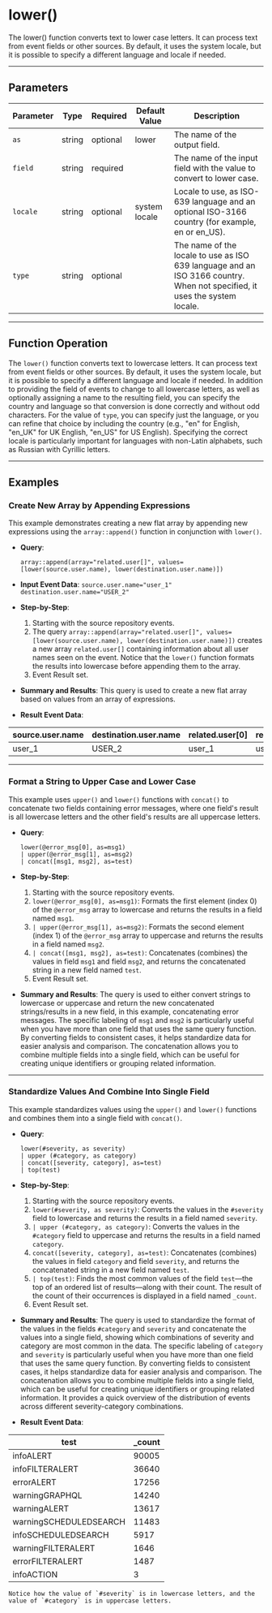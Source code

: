 # lower()

The lower() function converts text to lower case letters. It can process text from event fields or other sources. By default, it uses the system locale, but it is possible to specify a different language and locale if needed.

***

## Parameters

| Parameter | Type | Required | Default Value | Description |
|---|---|---|---|---|
| `as` | string | optional | lower | The name of the output field. |
| `field` | string | required | | The name of the input field with the value to convert to lower case. |
| `locale` | string | optional | system locale | Locale to use, as ISO-639 language and an optional ISO-3166 country (for example, en or en\_US). |
| `type` | string | optional | | The name of the locale to use as ISO 639 language and an ISO 3166 country. When not specified, it uses the system locale. |

***

## Function Operation
The `lower()` function converts text to lowercase letters. It can process text from event fields or other sources. By default, it uses the system locale, but it is possible to specify a different language and locale if needed. In addition to providing the field of events to change to all lowercase letters, as well as optionally assigning a name to the resulting field, you can specify the country and language so that conversion is done correctly and without odd characters. For the value of `type`, you can specify just the language, or you can refine that choice by including the country (e.g., "en" for English, "en\_UK" for UK English, "en\_US" for US English). Specifying the correct locale is particularly important for languages with non-Latin alphabets, such as Russian with Cyrillic letters.

***

## Examples

### Create New Array by Appending Expressions
This example demonstrates creating a new flat array by appending new expressions using the `array::append()` function in conjunction with `lower()`.

  * **Query**:

    ```
    array::append(array="related.user[]", values=[lower(source.user.name), lower(destination.user.name)])
    ```

  * **Input Event Data**:
    `source.user.name="user_1" destination.user.name="USER_2"`

  * **Step-by-Step**:

    1.  Starting with the source repository events.
    2.  The query `array::append(array="related.user[]", values=[lower(source.user.name), lower(destination.user.name)])` creates a new array `related.user[]` containing information about all user names seen on the event. Notice that the `lower()` function formats the results into lowercase before appending them to the array.
    3.  Event Result set.

  * **Summary and Results**: This query is used to create a new flat array based on values from an array of expressions.

  * **Result Event Data**:

| source.user.name | destination.user.name | related.user[0] | related.user[1] |
|---|---|---|---|
| user\_1 | USER\_2 | user\_1 | user\_2 |

---

### Format a String to Upper Case and Lower Case
This example uses `upper()` and `lower()` functions with `concat()` to concatenate two fields containing error messages, where one field's result is all lowercase letters and the other field's results are all uppercase letters.

  * **Query**:

    ```
    lower(@error_msg[0], as=msg1)
    | upper(@error_msg[1], as=msg2)
    | concat([msg1, msg2], as=test)
    ```

  * **Step-by-Step**:

    1.  Starting with the source repository events.
    2.  `lower(@error_msg[0], as=msg1)`: Formats the first element (index 0) of the `@error_msg` array to lowercase and returns the results in a field named `msg1`.
    3.  `| upper(@error_msg[1], as=msg2)`: Formats the second element (index 1) of the `@error_msg` array to uppercase and returns the results in a field named `msg2`.
    4.  `| concat([msg1, msg2], as=test)`: Concatenates (combines) the values in field `msg1` and field `msg2`, and returns the concatenated string in a new field named `test`.
    5.  Event Result set.

  * **Summary and Results**: The query is used to either convert strings to lowercase or uppercase and return the new concatenated strings/results in a new field, in this example, concatenating error messages. The specific labeling of `msg1` and `msg2` is particularly useful when you have more than one field that uses the same query function. By converting fields to consistent cases, it helps standardize data for easier analysis and comparison. The concatenation allows you to combine multiple fields into a single field, which can be useful for creating unique identifiers or grouping related information.

---

### Standardize Values And Combine Into Single Field
This example standardizes values using the `upper()` and `lower()` functions and combines them into a single field with `concat()`.

  * **Query**:

    ```
    lower(#severity, as severity)
    | upper (#category, as category)
    | concat([severity, category], as=test)
    | top(test)
    ```

  * **Step-by-Step**:

    1.  Starting with the source repository events.
    2.  `lower(#severity, as severity)`: Converts the values in the `#severity` field to lowercase and returns the results in a field named `severity`.
    3.  `| upper (#category, as category)`: Converts the values in the `#category` field to uppercase and returns the results in a field named `category`.
    4.  `concat([severity, category], as=test)`: Concatenates (combines) the values in field `category` and field `severity`, and returns the concatenated string in a new field named `test`.
    5.  `| top(test)`: Finds the most common values of the field `test`—the top of an ordered list of results—along with their count. The result of the count of their occurrences is displayed in a field named `_count`.
    6.  Event Result set.

  * **Summary and Results**: The query is used to standardize the format of the values in the fields `#category` and `severity` and concatenate the values into a single field, showing which combinations of severity and category are most common in the data. The specific labeling of `category` and `severity` is particularly useful when you have more than one field that uses the same query function. By converting fields to consistent cases, it helps standardize data for easier analysis and comparison. The concatenation allows you to combine multiple fields into a single field, which can be useful for creating unique identifiers or grouping related information. It provides a quick overview of the distribution of events across different severity-category combinations.

  * **Result Event Data**:

| test | \_count |
|---|---|
| infoALERT | 90005 |
| infoFILTERALERT | 36640 |
| errorALERT | 17256 |
| warningGRAPHQL | 14240 |
| warningALERT | 13617 |
| warningSCHEDULEDSEARCH | 11483 |
| infoSCHEDULEDSEARCH | 5917 |
| warningFILTERALERT | 1646 |
| errorFILTERALERT | 1487 |
| infoACTION | 3 |

```
Notice how the value of `#severity` is in lowercase letters, and the value of `#category` is in uppercase letters.
```